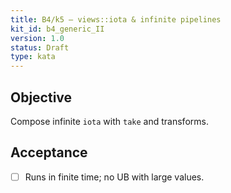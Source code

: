 ```yaml
---
title: B4/k5 — views::iota & infinite pipelines
kit_id: b4_generic_II
version: 1.0
status: Draft
type: kata
---
```

## Objective
Compose infinite `iota` with `take` and transforms.
## Acceptance
- [ ] Runs in finite time; no UB with large values.
